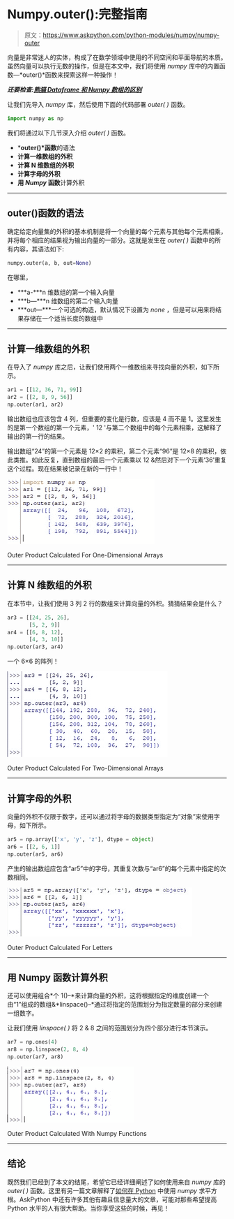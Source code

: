 # Numpy.outer():完整指南

> 原文：<https://www.askpython.com/python-modules/numpy/numpy-outer>

向量是非常迷人的实体，构成了在数学领域中使用的不同空间和平面导航的本质。虽然向量可以执行无数的操作，但是在本文中，我们将使用 *numpy* 库中的内置函数—*outer()*函数来探索这样一种操作！

***还要检查:[熊猫 Dataframe 和 Numpy 数组的区别](https://www.askpython.com/python/pandas-dataframe-vs-numpy-arrays)***

让我们先导入 *numpy* 库，然后使用下面的代码部署 *outer( )* 函数。

```py
import numpy as np

```

我们将通过以下几节深入介绍 *outer( )* 函数。

*   ***outer()*函数**的语法
*   **计算一维数组的外积**
*   **计算 N 维数组的外积**
*   **计算字母的外积**
*   **用 *Numpy* 函数**计算外积

* * *

## outer()函数的语法

确定给定向量集的外积的基本机制是将一个向量的每个元素与其他每个元素相乘，并将每个相应的结果视为输出向量的一部分。这就是发生在 *outer( )* 函数中的所有内容，其语法如下:

```py
numpy.outer(a, b, out=None)

```

在哪里，

*   ***a-***n 维数组的第一个输入向量
*   ***b—***n 维数组的第二个输入向量
*   ***out—***一个可选的构造，默认情况下设置为 *none* ，但是可以用来将结果存储在一个适当长度的数组中

* * *

## 计算一维数组的外积

在导入了 *numpy* 库之后，让我们使用两个一维数组来寻找向量的外积，如下所示。

```py
ar1 = [[12, 36, 71, 99]]
ar2 = [[2, 8, 9, 56]]
np.outer(ar1, ar2)

```

输出数组也应该包含 4 列，但重要的变化是行数，应该是 4 而不是 1。这里发生的是第一个数组的第一个元素，' 12 '与第二个数组中的每个元素相乘，这解释了输出的第一行的结果。

输出数组“24”的第一个元素是 12×2 的乘积，第二个元素“96”是 12×8 的乘积，依此类推。如此反复，直到数组的最后一个元素乘以 12 &然后对下一个元素‘36’重复这个过程。现在结果被记录在新的一行中！

![Outer Product Calculated For One Dimensional Arrays](img/f4d8fa6e39f4d2506faafd73326594bd.png)

Outer Product Calculated For One-Dimensional Arrays

* * *

## 计算 N 维数组的外积

在本节中，让我们使用 3 列 2 行的数组来计算向量的外积。猜猜结果会是什么？

```py
ar3 = [[24, 25, 26],
       [5, 2, 9]]
ar4 = [[6, 8, 12],
       [4, 3, 10]]
np.outer(ar3, ar4)

```

一个 6×6 的阵列！

![Outer Product Calculated For Two Dimensional Arrays](img/cf1a642fc3344026fbe3d695998283a8.png)

Outer Product Calculated For Two-Dimensional Arrays

* * *

## 计算字母的外积

向量的外积不仅限于数字，还可以通过将字母的数据类型指定为“对象”来使用字母，如下所示。

```py
ar5 = np.array(['x', 'y', 'z'], dtype = object)
ar6 = [[2, 6, 1]]
np.outer(ar5, ar6)

```

产生的输出数组应包含“ar5”中的字母，其重复次数与“ar6”的每个元素中指定的次数相同。

![Outer Product Calculated For Letters](img/e15414a0dd9f4d481f24f1a930dc5f03.png)

Outer Product Calculated For Letters

* * *

## 用 Numpy 函数计算外积

还可以使用组合*个 1()–*来计算向量的外积，这将根据指定的维度创建一个由“1”组成的数组&*linspace()–*通过将指定的范围划分为指定数量的部分来创建一组数字。

让我们使用 *linspace( )* 将 2 & 8 之间的范围划分为四个部分进行本节演示。

```py
ar7 = np.ones(4)
ar8 = np.linspace(2, 8, 4)
np.outer(ar7, ar8)

```

![Outer Product Calculated With Numpy Functions](img/baca7207f938c8c13b2e6aa7545b56e9.png)

Outer Product Calculated With Numpy Functions

* * *

## 结论

既然我们已经到了本文的结尾，希望它已经详细阐述了如何使用来自 *numpy* 库的 *outer( )* 函数。这里有另一篇文章解释了[如何在 Python](https://www.askpython.com/python/how-to-calculate-square-root-using-numpy-in-python) 中使用 *numpy* 求平方根。AskPython 中还有许多其他有趣且信息量大的文章，可能对那些希望提高 Python 水平的人有很大帮助。当你享受这些的时候，再见！